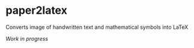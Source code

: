 # paper2latex

Converts image of handwritten text and mathematical symbols into LaTeX

*Work in progress*
